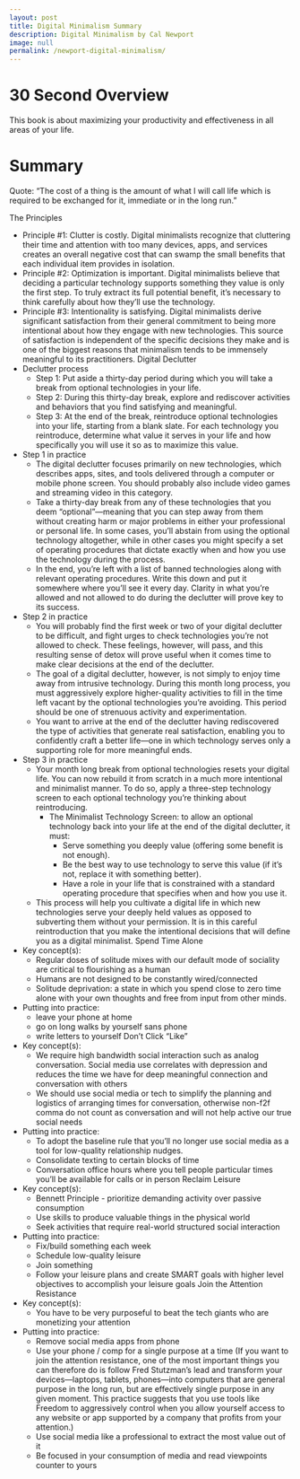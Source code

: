 ```yaml
---
layout: post
title: Digital Minimalism Summary
description: Digital Minimalism by Cal Newport
image: null
permalink: /newport-digital-minimalism/
---
```


# 30 Second Overview
This book is about maximizing your productivity and effectiveness in all areas of your life.

# Summary
Quote: “The cost of a thing is the amount of what I will call life which is required to be exchanged for it, immediate or in the long run.”

The Principles
* Principle #1: Clutter is costly. Digital minimalists recognize that cluttering their time and attention with too many devices, apps, and services creates an overall negative cost that can swamp the small benefits that each individual item provides in isolation. 
* Principle #2: Optimization is important. Digital minimalists believe that deciding a particular technology supports something they value is only the first step. To truly extract its full potential benefit, it’s necessary to think carefully about how they’ll use the technology. 
* Principle #3: Intentionality is satisfying. Digital minimalists derive significant satisfaction from their general commitment to being more intentional about how they engage with new technologies. This source of satisfaction is independent of the specific decisions they make and is one of the biggest reasons that minimalism tends to be immensely meaningful to its practitioners.
Digital Declutter
* Declutter process 
   * Step 1: Put aside a thirty-day period during which you will take a break from optional technologies in your life.
   * Step 2: During this thirty-day break, explore and rediscover activities and behaviors that you find satisfying and meaningful. 
   * Step 3: At the end of the break, reintroduce optional technologies into your life, starting from a blank slate. For each technology you reintroduce, determine what value it serves in your life and how specifically you will use it so as to maximize this value.
* Step 1 in practice 
   * The digital declutter focuses primarily on new technologies, which describes apps, sites, and tools delivered through a computer or mobile phone screen. You should probably also include video games and streaming video in this category. 
   * Take a thirty-day break from any of these technologies that you deem “optional”—meaning that you can step away from them without creating harm or major problems in either your professional or personal life. In some cases, you’ll abstain from using the optional technology altogether, while in other cases you might specify a set of operating procedures that dictate exactly when and how you use the technology during the process. 
   * In the end, you’re left with a list of banned technologies along with relevant operating procedures. Write this down and put it somewhere where you’ll see it every day. Clarity in what you’re allowed and not allowed to do during the declutter will prove key to its success.
* Step 2 in practice 
   * You will probably find the first week or two of your digital declutter to be difficult, and fight urges to check technologies you’re not allowed to check. These feelings, however, will pass, and this resulting sense of detox will prove useful when it comes time to make clear decisions at the end of the declutter. 
   * The goal of a digital declutter, however, is not simply to enjoy time away from intrusive technology. During this month long process, you must aggressively explore higher-quality activities to fill in the time left vacant by the optional technologies you’re avoiding. This period should be one of strenuous activity and experimentation. 
   * You want to arrive at the end of the declutter having rediscovered the type of activities that generate real satisfaction, enabling you to confidently craft a better life—one in which technology serves only a supporting role for more meaningful ends.
* Step 3 in practice 
   * Your month long break from optional technologies resets your digital life. You can now rebuild it from scratch in a much more intentional and minimalist manner. To do so, apply a three-step technology screen to each optional technology you’re thinking about reintroducing. 
      * The Minimalist Technology Screen: to allow an optional technology back into your life at the end of the digital declutter, it must:
         * Serve something you deeply value (offering some benefit is not enough).
         * Be the best way to use technology to serve this value (if it’s not, replace it with something better). 
         * Have a role in your life that is constrained with a standard operating procedure that specifies when and how you use it.
   * This process will help you cultivate a digital life in which new technologies serve your deeply held values as opposed to subverting them without your permission. It is in this careful reintroduction that you make the intentional decisions that will define you as a digital minimalist.
Spend Time Alone
* Key concept(s): 
   * Regular doses of solitude mixes with our default mode of sociality are critical to flourishing as a human
   * Humans are not designed to be constantly wired/connected
   * Solitude deprivation: a state in which you spend close to zero time alone with your own thoughts and free from input from other minds.
* Putting into practice: 
   * leave your phone at home 
   * go on long walks by yourself sans phone
   * write letters to yourself
Don’t Click “Like”
* Key concept(s): 
   * We require high bandwidth social interaction such as analog conversation. Social media use correlates with depression and reduces the time we have for deep meaningful connection and conversation with others
   * We should use social media or tech to simplify the planning and logistics of arranging times for conversation, otherwise non-f2f comma do not count as conversation and will not help active our true social needs
* Putting into practice: 
   * To adopt the baseline rule that you’ll no longer use social media as a tool for low-quality relationship nudges.
   * Consolidate texting to certain blocks of time 
   * Conversation office hours where you tell people particular times you’ll be available for calls or in person
Reclaim Leisure
* Key concept(s): 
   * Bennett Principle - prioritize demanding activity over passive consumption
   * Use skills to produce valuable things in the physical world
   * Seek activities that require real-world structured social interaction
* Putting into practice: 
   * Fix/build something each week
   * Schedule low-quality leisure
   * Join something
   * Follow your leisure plans and create SMART goals with higher level objectives to accomplish your leisure goals
Join the Attention Resistance
* Key concept(s): 
   * You have to be very purposeful to beat the tech giants who are monetizing your attention
* Putting into practice: 
   * Remove social media apps from phone 
   * Use your phone / comp for a single purpose at a time (If you want to join the attention resistance, one of the most important things you can therefore do is follow Fred Stutzman’s lead and transform your devices—laptops, tablets, phones—into computers that are general purpose in the long run, but are effectively single purpose in any given moment. This practice suggests that you use tools like Freedom to aggressively control when you allow yourself access to any website or app supported by a company that profits from your attention.)
   * Use social media like a professional to extract the most value out of it 
   * Be focused in your consumption of media and read viewpoints counter to yours

